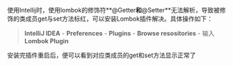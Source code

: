 使用Intellij时，使用lombok的修饰符**@Getter**和**@Setter**无法解析，导致被修饰的类成员get与set方法标红，可以安装Lombok插件解决。具体操作如下：
>**IntelliJ IDEA** - **Preferences** - **Plugins** - **Browse resositories** - 输入**Lombok Plugin**

安装完插件重启后，便可以看到对应类成员的get和set方法显示正常了
